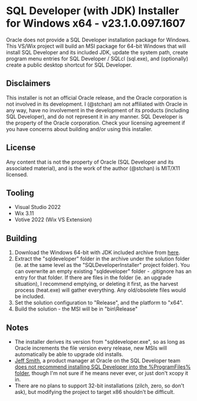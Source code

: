 # SQL Developer (with JDK) Installer for Windows x64 - v23.1.0.097.1607
Oracle does not provide a SQL Developer installation package for Windows. This VS/Wix project will build an MSI package for 64-bit Windows that will install SQL Developer and its included JDK, update the system path, create program menu entries for SQL Developer / SQLcl (sql.exe), and (optionally) create a public desktop shortcut for SQL Developer.

## Disclaimers
This installer is not an official Oracle release, and the Oracle corporation is not involved in its development. I (@stchan) am not affiliated with Oracle in any way, have no involvement in the development of its products (including SQL Developer), and do not represent it in any manner. SQL Developer is the property of the Oracle corporation. Check your licensing agreement if you have concerns about building and/or using this installer.

## License
Any content that is not the property of Oracle (SQL Developer and its associated material), and is the work of the author (@stchan) is MIT/X11 licensed.

## Tooling
* Visual Studio 2022
* Wix 3.11
* Votive 2022 (Wix VS Extension)

## Building
1. Download the Windows 64-bit with JDK included archive from [here](https://www.oracle.com/database/sqldeveloper/technologies/download/).
1. Extract the "sqldeveloper" folder in the archive under the solution folder (ie. at the same level as the "SQLDeveloperInstaller" project folder). You can overwrite an empty existing "sqldeveloper" folder - .gitignore has an entry for that folder. If there are files in the folder (ie. an upgrade situation), I recommend emptying, or deleting it first, as the harvest process (heat.exe) will gather everything. Any old/obsolete files would be included.
1. Set the solution configuration to "Release", and the platform to "x64".
1. Build the solution - the MSI will be in "bin\Release"

## Notes
* The installer derives its version from "sqldeveloper.exe", so as long as Oracle increments the file version every release, new MSIs will automatically be able to upgrade old installs.
* [Jeff Smith](https://www.thatjeffsmith.com/about/), a product manager at Oracle on the SQL Developer team [does not recommend installing SQL Developer into the %ProgramFiles% folder](https://www.thatjeffsmith.com/archive/2022/06/oracle-sql-developer-modeler-versions-22-2-now-available/), though I'm not sure if he means never ever, or just don't xcopy it in.
* There are no plans to support 32-bit installations (zilch, zero, so don't ask), but modifying the project to target x86 shouldn't be difficult.



